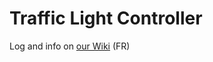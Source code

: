 # Traffic Light Controller

Log and info on [our Wiki](http://wiki.lghs.be/projets:feu-cayouvert) (FR)
